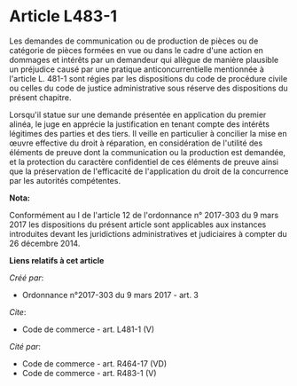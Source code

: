# Article L483-1

Les demandes de communication ou de production de pièces ou de catégorie de pièces formées en vue ou dans le cadre d'une
action en dommages et intérêts par un demandeur qui allègue de manière plausible un préjudice causé par une pratique
anticoncurrentielle mentionnée à l'article L. 481-1 sont régies par les dispositions du code de procédure civile ou celles du
code de justice administrative sous réserve des dispositions du présent chapitre. 

Lorsqu'il statue sur une demande présentée en application du premier alinéa, le juge en apprécie la justification en tenant
compte des intérêts légitimes des parties et des tiers. Il veille en particulier à concilier la mise en œuvre effective du
droit à réparation, en considération de l'utilité des éléments de preuve dont la communication ou la production est demandée,
et la protection du caractère confidentiel de ces éléments de preuve ainsi que la préservation de l'efficacité de
l'application du droit de la concurrence par les autorités compétentes.

**Nota:**

Conformément au I de l'article 12 de l'ordonnance n° 2017-303 du 9 mars 2017 les dispositions du présent article sont
applicables aux instances introduites devant les juridictions administratives et judiciaires à compter du 26 décembre 2014.

**Liens relatifs à cet article**

_Créé par_:

  - Ordonnance n°2017-303 du 9 mars 2017 - art. 3

_Cite_:

  - Code de commerce - art. L481-1 (V)

_Cité par_:

  - Code de commerce - art. R464-17 (VD)
  - Code de commerce - art. R483-1 (V)
